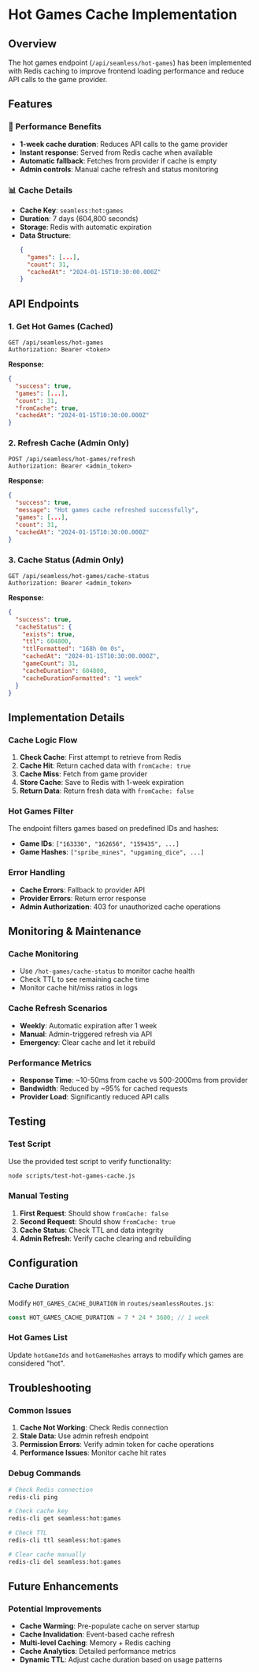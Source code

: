 # Hot Games Cache Implementation

## Overview

The hot games endpoint (`/api/seamless/hot-games`) has been implemented with Redis caching to improve frontend loading performance and reduce API calls to the game provider.

## Features

### 🚀 Performance Benefits
- **1-week cache duration**: Reduces API calls to the game provider
- **Instant response**: Served from Redis cache when available
- **Automatic fallback**: Fetches from provider if cache is empty
- **Admin controls**: Manual cache refresh and status monitoring

### 📊 Cache Details
- **Cache Key**: `seamless:hot:games`
- **Duration**: 7 days (604,800 seconds)
- **Storage**: Redis with automatic expiration
- **Data Structure**: 
  ```json
  {
    "games": [...],
    "count": 31,
    "cachedAt": "2024-01-15T10:30:00.000Z"
  }
  ```

## API Endpoints

### 1. Get Hot Games (Cached)
```
GET /api/seamless/hot-games
Authorization: Bearer <token>
```

**Response:**
```json
{
  "success": true,
  "games": [...],
  "count": 31,
  "fromCache": true,
  "cachedAt": "2024-01-15T10:30:00.000Z"
}
```

### 2. Refresh Cache (Admin Only)
```
POST /api/seamless/hot-games/refresh
Authorization: Bearer <admin_token>
```

**Response:**
```json
{
  "success": true,
  "message": "Hot games cache refreshed successfully",
  "games": [...],
  "count": 31,
  "cachedAt": "2024-01-15T10:30:00.000Z"
}
```

### 3. Cache Status (Admin Only)
```
GET /api/seamless/hot-games/cache-status
Authorization: Bearer <admin_token>
```

**Response:**
```json
{
  "success": true,
  "cacheStatus": {
    "exists": true,
    "ttl": 604800,
    "ttlFormatted": "168h 0m 0s",
    "cachedAt": "2024-01-15T10:30:00.000Z",
    "gameCount": 31,
    "cacheDuration": 604800,
    "cacheDurationFormatted": "1 week"
  }
}
```

## Implementation Details

### Cache Logic Flow
1. **Check Cache**: First attempt to retrieve from Redis
2. **Cache Hit**: Return cached data with `fromCache: true`
3. **Cache Miss**: Fetch from game provider
4. **Store Cache**: Save to Redis with 1-week expiration
5. **Return Data**: Return fresh data with `fromCache: false`

### Hot Games Filter
The endpoint filters games based on predefined IDs and hashes:
- **Game IDs**: `["163330", "162656", "159435", ...]`
- **Game Hashes**: `["spribe_mines", "upgaming_dice", ...]`

### Error Handling
- **Cache Errors**: Fallback to provider API
- **Provider Errors**: Return error response
- **Admin Authorization**: 403 for unauthorized cache operations

## Monitoring & Maintenance

### Cache Monitoring
- Use `/hot-games/cache-status` to monitor cache health
- Check TTL to see remaining cache time
- Monitor cache hit/miss ratios in logs

### Cache Refresh Scenarios
- **Weekly**: Automatic expiration after 1 week
- **Manual**: Admin-triggered refresh via API
- **Emergency**: Clear cache and let it rebuild

### Performance Metrics
- **Response Time**: ~10-50ms from cache vs 500-2000ms from provider
- **Bandwidth**: Reduced by ~95% for cached requests
- **Provider Load**: Significantly reduced API calls

## Testing

### Test Script
Use the provided test script to verify functionality:
```bash
node scripts/test-hot-games-cache.js
```

### Manual Testing
1. **First Request**: Should show `fromCache: false`
2. **Second Request**: Should show `fromCache: true`
3. **Cache Status**: Check TTL and data integrity
4. **Admin Refresh**: Verify cache clearing and rebuilding

## Configuration

### Cache Duration
Modify `HOT_GAMES_CACHE_DURATION` in `routes/seamlessRoutes.js`:
```javascript
const HOT_GAMES_CACHE_DURATION = 7 * 24 * 3600; // 1 week
```

### Hot Games List
Update `hotGameIds` and `hotGameHashes` arrays to modify which games are considered "hot".

## Troubleshooting

### Common Issues
1. **Cache Not Working**: Check Redis connection
2. **Stale Data**: Use admin refresh endpoint
3. **Permission Errors**: Verify admin token for cache operations
4. **Performance Issues**: Monitor cache hit rates

### Debug Commands
```bash
# Check Redis connection
redis-cli ping

# Check cache key
redis-cli get seamless:hot:games

# Check TTL
redis-cli ttl seamless:hot:games

# Clear cache manually
redis-cli del seamless:hot:games
```

## Future Enhancements

### Potential Improvements
- **Cache Warming**: Pre-populate cache on server startup
- **Cache Invalidation**: Event-based cache refresh
- **Multi-level Caching**: Memory + Redis caching
- **Cache Analytics**: Detailed performance metrics
- **Dynamic TTL**: Adjust cache duration based on usage patterns 